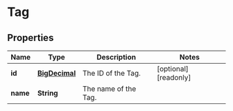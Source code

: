 

# Tag

## Properties

Name | Type | Description | Notes
------------ | ------------- | ------------- | -------------
**id** | [**BigDecimal**](BigDecimal.md) | The ID of the Tag. |  [optional] [readonly]
**name** | **String** | The name of the Tag. | 



